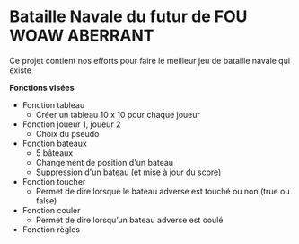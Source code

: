 # Bataille Navale du futur de FOU WOAW ABERRANT

Ce projet contient nos efforts pour faire le meilleur jeu de bataille navale qui existe

**Fonctions visées**
- Fonction tableau
  - Créer un tableau 10 x 10 pour chaque joueur
- Fonction joueur 1, joueur 2
  - Choix du pseudo
- Fonction bateaux
  - 5 bâteaux
  - Changement de position d'un bateau
  - Suppression d'un bateau (et mise à jour du score)
- Fonction toucher
  - Permet de dire lorsque le bateau adverse est touché ou non (true ou false)
- Fonction couler
  - Permet de dire lorsqu’un bateau adverse est coulé
- Fonction règles
